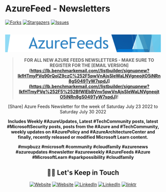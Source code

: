 # AzureFeed - Newsletters

[![Forks][forks-shield]][forks-url]
[![Stargazers][stars-shield]][stars-url]
[![Issues][issues-shield]][issues-url]

<br />
<div align="center">
  <a href="https://github.com/lukemurraynz/azurefeednewsletters">
    <img src="AzureFeeds.jpg" alt="Logo">
  </a>

<br />

> **FOR ALL NEW AZURE FEEDS NEWSLETTERS - MAKE SURE TO REGISTER FOR THE [EMAIL VERSION](https://lb.benchmarkemail.com//listbuilder/signupnew?IkfHTmyPVq90rQoIZ9czC%252F5pwVnAjsSIeWaLNVgneojtO5iNRn8gS049TyW7spdJ](https://lb.benchmarkemail.com//listbuilder/signupnew?IkfHTmyPVq%252F5%252BfWlEbBVnv5pwVnAjsSIeWaLNVgneojtO5iNRn8gS049TyW7spdJ)!**


[Share] Azure Feeds Newsletter for the week of Saturday July 23 2022 to Saturday July 30 2022

**Includes Weekly #AzureUpdates, Latest #TechCommunity posts, latest #MicrosoftSecurity posts, posts from the #Azure and #TechCommunity, weekly updates on #AzurePolicy and #AzureArchitectureCenter and finally, recently released or modified Microsoft Learn content.**

**#mvpbuzz #microsoft #community #cloudfamily #azurenews #azureupdates #newsletter #azureweekly #AzureFeeds #Azure #MicrosoftLearn #sparkpossibility #cloudfamily**

<!-- MARKDOWN LINKS & IMAGES -->
<!-- https://www.markdownguide.org/basic-syntax/#reference-style-links -->

[forks-shield]: https://img.shields.io/github/forks/lukemurraynz/azurefeednewsletters.svg?style=for-the-badge
[forks-url]: https://github.com/lukemurraynz/azurefeednewsletters/network/members
[stars-shield]: https://img.shields.io/github/stars/lukemurraynz/azurefeednewsletters.svg?style=for-the-badge
[stars-url]: hhttps://github.com/lukemurraynz/azurefeednewsletters/stargazers
[issues-shield]: https://img.shields.io/github/issues/lukemurraynz/azurefeednewsletters.svg?style=for-the-badge
[issues-url]: https://github.com/lukemurraynz/azurefeednewsletters/issues

## 🤝🏻 Let's Keep in Touch

<p align="center">
<a href="https://luke.geek.nz/"><img alt="Website" src="https://img.shields.io/badge/Website-luke.geek.nz-blue?style=flat-square&logo=google-chrome"></a>
<a href="https://azurefeeds.com"><img alt="Website" src="https://img.shields.io/badge/Website-azurefeeds.com-blue?style=flat-square&logo=google-chrome"></a>
<a href="https://www.linkedin.com/in/ljmurray/"><img alt="LinkedIn" src="https://img.shields.io/badge/LinkedIn-lukemurraynz-blue?style=flat-square&logo=linkedin"></a>
<a href="https://www.twitter.com/lukemurraynz/"><img alt="LinkedIn" src="https://img.shields.io/badge/Twitter-lukemurraynz-blue?style=flat-square&logo=twitter"></a>
<a href="https://linktr.ee/lukemurray"><img alt="linktr" src="https://img.shields.io/badge/linktr-lukemurray-blue?style=flat-square&logo=linktr"></a>
